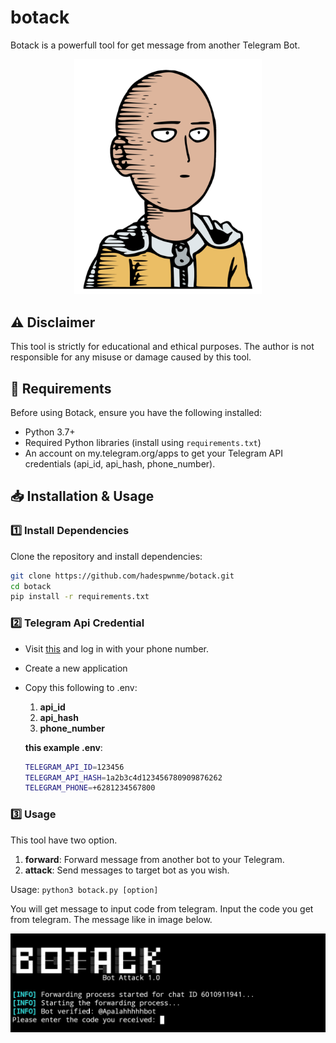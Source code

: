 # botack
Botack is a powerfull tool for get message from another Telegram Bot.

<p align="center">
  <img src="img/saitama.png" alt="Botack" width="300">
</p>

## ⚠ Disclaimer
This tool is strictly for educational and ethical purposes.
The author is not responsible for any misuse or damage caused by this tool.

## 📌 Requirements
Before using Botack, ensure you have the following installed:  
- Python 3.7+  
- Required Python libraries (install using `requirements.txt`)
- An account on my.telegram.org/apps to get your Telegram API credentials (api_id, api_hash, phone_number).

## 📥 Installation & Usage
### 1️⃣ Install Dependencies
Clone the repository and install dependencies:  
```bash
git clone https://github.com/hadespwnme/botack.git
cd botack
pip install -r requirements.txt
```
### 2️⃣ Telegram Api Credential 
- Visit [this](my.telegram.org/apps) and log in with your phone number.
- Create a new application
- Copy this following to .env:
  1. **api_id**
  2. **api_hash**
  3. **phone_number**

  **this example .env**:
  ```bash
  TELEGRAM_API_ID=123456
  TELEGRAM_API_HASH=1a2b3c4d123456780909876262
  TELEGRAM_PHONE=+6281234567800
  ```

### 3️⃣ Usage 
This tool have two option.
1. **forward**: Forward message from another bot to your Telegram.
2. **attack**: Send messages to target bot as you wish.

Usage: ```python3 botack.py [option]```

You will get message to input code from telegram. Input the code you get from telegram. The message like in image below.

<p align="center">
  <img src="img/require.jpg" alt="Botack Code Telegram">
</p>
